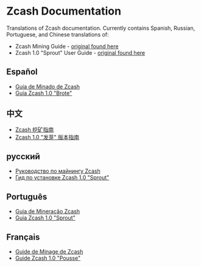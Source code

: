 # Zcash Documentation

Translations of Zcash documentation. Currently contains Spanish, Russian, Portuguese, and Chinese translations of:

+ Zcash Mining Guide - [original found here](https://github.com/zcash/zcash/wiki/Mining-Guide)
+ Zcash 1.0 "Sprout" User Guide - [original found here](https://github.com/zcash/zcash/wiki/1.0-User-Guide)

## Español

+ [Guía de Minado de Zcash](https://github.com/zcash/zcash-docs/blob/master/es/Mining_Guide.md)
+ [Guía Zcash 1.0 "Brote"](https://github.com/zcash/zcash-docs/blob/master/es/Sprout_User_Guide.md)

## 中文

+ [Zcash 挖矿指南](https://github.com/zcash/zcash-docs/blob/master/zh/Mining_Guide.md)
+ [Zcash 1.0 "发芽" 版本指南](https://github.com/zcash/zcash-docs/blob/master/zh/Sprout_User_Guide.md)

## русский

+ [Руководство по майнингу Zcash](https://github.com/zcash/zcash-docs/blob/master/ru/Mining_Guide.md)
+ [Гид по установке Zcash 1.0 "Sprout"](https://github.com/zcash/zcash-docs/blob/master/ru/Sprout_User_Guide.md)

## Português

+ [Guia de Mineração Zcash](https://github.com/zcash/zcash-docs/blob/master/pt_BR/Mining_Guide.md)
+ [Guia Zcash 1.0 "Sprout"](https://github.com/zcash/zcash-docs/blob/master/pt_BR/Sprout_User_Guide.md)

## Français

+ [Guide de Minage de Zcash](https://github.com/zcash/zcash-docs/blob/master/fr/Mining_Guide.md)
+ [Guide Zcash 1.0 "Pousse"](https://github.com/zcash/zcash-docs/blob/master/fr/Sprout_User_Guide.md)
